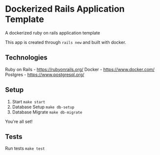 # Dockerized Rails Application Template
A dockerized ruby on rails application template

This app is created through `rails new` and built with docker.

## Technologies

Ruby on Rails - https://rubyonrails.org/
Docker - https://www.docker.com/
Postgres - https://www.postgresql.org/

## Setup

1. Start `make start`
1. Database Setup `make db-setup`
1. Database Migrate `make db-migrate`

You're all set!

## Tests

Run tests `make test`